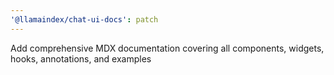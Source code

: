 ```yaml
---
'@llamaindex/chat-ui-docs': patch
---
```


Add comprehensive MDX documentation covering all components, widgets, hooks, annotations, and examples
